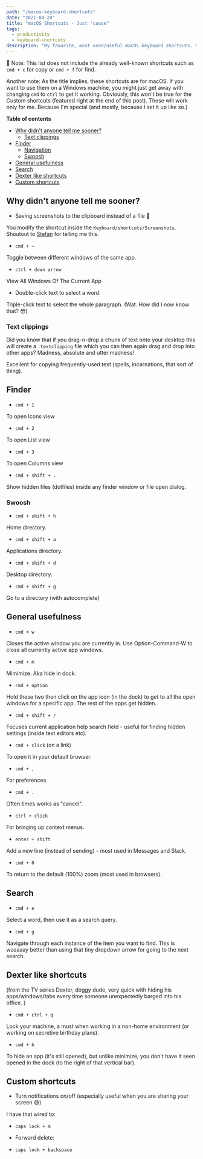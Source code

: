 ```yaml
---
path: "/macos-keyboard-shortcuts"
date: "2021-04-24"
title: "macOS Shortcuts - Just 'cause"
tags:
  - productivity
  - keyboard-shortcuts
description: "My favorite, most used/useful macOS keyboard shortcuts. 🤓"
---
```


🤔 Note: This list does not include the already well-known shortcuts such as `cmd + c` for copy or `cmd + f` for find.

Another note: As the title implies, these shortcuts are for macOS. If you want to use them on a Windows machine, you might just get away with changing `cmd` to `ctrl` to get it working. Obviously, this won't be true for the Custom shortcuts (featured right at the end of this post). These will work only for me. Because I'm special (and mostly, because I set it up like so.)

**Table of contents**

- [Why didn't anyone tell me sooner?](#why-didn-t-anyone-tell-me-sooner-)
  - [Text clippings](#text-clippings)
- [Finder](#finder)
  - [Navigation](#navigation)
  - [Swoosh](#swoosh)
- [General usefulness](#general-usefulness)
- [Search](#search)
- [Dexter like shortcuts](#dexter-like-shortcuts)
- [Custom shortcuts](#custom-shortcuts)

## Why didn't anyone tell me sooner?

- Saving screenshots to the clipboard instead of a file 🤯

You modify the shortcut inside the `Keyboard/shortcuts/Screenshots`.
Shoutout to [Stefan](https://twitter.com/stefanjudis) for telling me this.

- `cmd + ~`

Toggle between different windows of the same app.

- `ctrl + down arrow`

View All Windows Of The Current App

- Double-click text to select a word.

Triple-click text to select the whole paragraph. (Wat. How did I now know that? 😳)

### Text clippings

Did you know that if you drag-n-drop a chunk of text onto your desktop this will create a `.textclipping` file which you can then again drag and drop into other apps? Madness, absolute and utter madness!

Excellent for copying frequently-used text (spells, incarnations, that sort of thing).

## Finder

- `cmd + 1`

To open Icons view

- `cmd + 2`

To open List view

- `cmd + 3`

To open Columns view

- `cmd + shift + .`

Show hidden files (dotfiles) inside any finder window or file open dialog.

### Swoosh

- `cmd + shift + h`

Home directory.

- `cmd + shift + a`

Applications directory.

- `cmd + shift + d`

Desktop directory.

- `cmd + shift + g`

Go to a directory (with autocomplete)

## General usefulness

- `cmd + w`

Closes the active window you are currently in. Use Option-Command-W to close all currently active app windows.

- `cmd + m`

Mimimize. Aka hide in dock.

- `cmd + option`

Hold these two then click on the app icon (in the dock) to get to all the open windows for a specific app. The rest of the apps get hidden.

- `cmd + shift + /`

Focuses current application help search field - useful for finding hidden settings (inside text editors etc).

- `cmd + click` (on a link)

To open it in your default browser.

- `cmd + ,`

For preferences.

- `cmd + .`

Often times works as "cancel".

- `ctrl + click`

For bringing up context menus.

- `enter + shift`

Add a new line (instead of sending) - most used in Messages and Slack.

- `cmd + 0`

To return to the default (100%) zoom (most used in browsers).

## Search

- `cmd + e`

Select a word, then use it as a search query.

- `cmd + g`

Navigate through each instance of the item you want to find. This is waaaaay better than using that tiny dropdown arrow for going to the next search.

## Dexter like shortcuts

(from the TV series Dexter, doggy dude, very quick with hiding his apps/windows/tabs every time someone unexpectedly barged into his office. )

- `cmd + ctrl + q`

Lock your machine, a must when working in a non-home environment (or working on secretive birthday plans).

- `cmd + h`

To hide an app (it's still opened), but unlike minimize, you don't have it seen opened in the dock (to the right of that vertical bar).

## Custom shortcuts

- Turn notifications on/off (especially useful when you are sharing your screen 😅)

I have that wired to:

- `caps lock + m`

- Forward delete:

- `caps lock + backspace`
